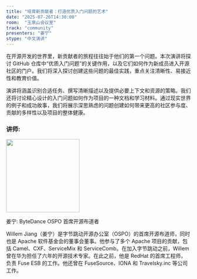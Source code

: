 ```yaml
---
title: "培育新贡献者：打造优质入门问题的艺术"
date: "2025-07-26T14:30:00"
room:  "玉泉山会议室"
track: "community"
presenters: "姜宁"
stype: "中文演讲"
---
```


在开源开发的世界里，新贡献者的旅程往往始于他们的第一个问题。本次演讲将探讨 GitHub 仓库中“优质入门问题”的关键作用，以及它们如何作为新成员进入开源社区的门户。我们将深入探讨创建这些问题的最佳实践，重点关注清晰性、易接近性和教育价值。

演讲将涵盖识别合适任务、撰写清晰描述以及提供必要上下文和资源的策略。我们还将讨论精心设计的入门问题如何作为项目的一种文档和学习材料。通过现实世界的例子和成功故事，我们将展示深思熟虑的问题创建如何带来更高的社区参与度、贡献的多样性以及项目的整体健康。

### 讲师:

<img src="https://sessionize.com/image/7248-400o400o1-BjZnK4uk17L2eC9ZJkMqHU.png" width="200" /><br/>

姜宁: ByteDance OSPO 首席开源布道者

Willem Jiang（姜宁）是字节跳动开源办公室（OSPO）的首席开源布道师，同时也是 Apache 软件基金会的董事会董事。他参与了多个 Apache 项目的贡献，包括 Camel、CXF、ServiceMix 和 ServiceComb。在加入字节跳动之前，Willem 曾在华为担任了六年的开源技术专家。在此之前，他是 RedHat 的首席工程师，负责 Fuse ESB 的工作。他还曾在 FuseSource、IONA 和 Travelsky.inc 等公司工作。